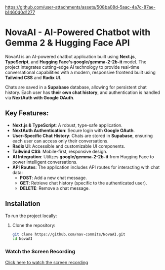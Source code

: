 
https://github.com/user-attachments/assets/508ba08d-5aac-4a7c-87ae-b1460d0d1277


# NovaAI - AI-Powered Chatbot with Gemma 2 & Hugging Face API

NovaAI is an AI-powered chatbot application built using **Next.js**, **TypeScript**, and **Hugging Face's google/gemma-2-2b-it** model. The project integrates cutting-edge AI technology to provide real-time conversational capabilities with a modern, responsive frontend built using **Tailwind CSS** and **Radix UI**.

Chats are saved in a **Supabase** database, allowing for persistent chat history. Each user has **their own chat history**, and authentication is handled via **NextAuth with Google OAuth**.

## Key Features:
- **Next.js & TypeScript**: A robust, type-safe application.
- **NextAuth Authentication**: Secure login with **Google OAuth**.
- **User-Specific Chat History**: Chats are stored in **Supabase**, ensuring each user can access only their conversations.
- **Radix UI**: Accessible and customizable UI components.
- **Tailwind CSS**: Mobile-first, responsive design.
- **AI Integration**: Utilizes **google/gemma-2-2b-it** from Hugging Face to power intelligent conversations.
- **API Routes**: The application includes API routes for interacting with chat data:
  - **POST**: Add a new chat message.
  - **GET**: Retrieve chat history (specific to the authenticated user).
  - **DELETE**: Remove a chat message.

## Installation

To run the project locally:

1. Clone the repository:

   ```bash
   git clone https://github.com/nav-commits/NovaAI.git
   cd NovaAI
   
### Watch the Screen Recording
[Click here to watch the screen recording](Screen%20Recording%202025-02-06%20at%203.53.37%20PM.mov)



